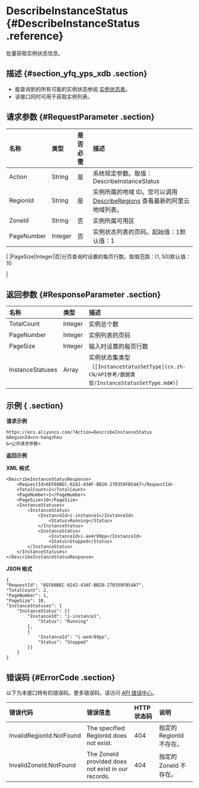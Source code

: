 # DescribeInstanceStatus {#DescribeInstanceStatus .reference}

批量获取实例状态信息。

## 描述 {#section_yfq_yps_xdb .section}

-   能查询到的所有可能的实例状态参阅 [实例状态表](cn.zh-CN/API参考/附录/实例状态表.md#)。
-   该接口同时可用于获取实例列表。

## 请求参数 {#RequestParameter .section}

|名称|类型|是否必需|描述|
|:-|:-|:---|:-|
|Action|String|是|系统规定参数。取值：DescribeInstanceStatus|
|RegionId|String|是|实例所属的地域 ID。您可以调用 [DescribeRegions](cn.zh-CN/API参考/地域/DescribeRegions.md#) 查看最新的阿里云地域列表。|
|ZoneId|String|否|实例所属可用区|
|PageNumber|Integer|否|实例状态列表的页码。起始值：1默认值：1

|
|PageSize|Integer|否|分页查询时设置的每页行数。取值范围：\[1, 50\]默认值： 10

|

## 返回参数 {#ResponseParameter .section}

|名称|类型|描述|
|:-|:-|:-|
|TotalCount|Integer|实例总个数|
|PageNumber|Integer|实例列表的页码|
|PageSize|Integer|输入时设置的每页行数|
|InstanceStatuses|Array|实例状态集类型（`[InstanceStatusSetType](cn.zh-CN/API参考/数据类型/InstanceStatusSetType.md#)`）|

## 示例 { .section}

**请求示例** 

```
https://ecs.aliyuncs.com/?Action=DescribeInstanceStatus
&RegionId=cn-hangzhou
&<公共请求参数>
```

**返回示例** 

**XML 格式**

```
<DescribeInstanceStatusResponse>
    <RequestId>6EF60BEC-0242-43AF-BB20-270359FB54A7</RequestId>
    <TotalCount>2</TotalCount>
    <PageNumber>1</PageNumber>
    <PageSize>10</PageSize>
    <InstanceStatuses>
        <InstanceStatus>
            <InstanceId>i-instance1</InstanceId>
                <Status>Running</Status>
            </InstanceStatus>
            <InstanceStatus>
                <InstanceId>i-ae4r89pp</InstanceId>
                <Status>Stopped</Status>
        </InstanceStatus>
    </InstanceStatuses>
</DescribeInstanceStatusResponse>
```

 **JSON 格式** 

```
{
"RequestId": "6EF60BEC-0242-43AF-BB20-270359FB54A7",
"TotalCount": 2,
"PageNumber": 1,
"PageSize": 10,
"InstanceStatuses": {
    "InstanceStatus": [{
        "InstanceId": "i-instance1",
            "Status": "Running"
        },
        {
            "InstanceId": "i-ae4r89pp",
            "Status": "Stopped"
        }]
    }
}
```

## 错误码 {#ErrorCode .section}

以下为本接口特有的错误码。更多错误码，请访问 [API 错误中心](https://error-center.aliyun.com/status/product/Ecs)。

|错误代码|错误信息|HTTP 状态码|说明|
|:---|:---|:-------|:-|
|InvalidRegionId.NotFound|The specified RegionId does not exist.|404|指定的 RegionId 不存在。|
|InvalidZoneId.NotFound|The ZoneId provided does not exist in our records.|404|指定的 ZoneId 不存在。|

